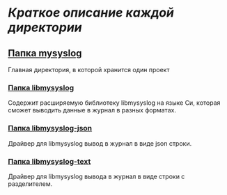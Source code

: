 # ***Краткое описание каждой директории***

##  [Папка mysyslog](mysyslog)
Главная директория, в которой хранится один проект

### [Папка libmysyslog](mysyslog/libmysyslog)
Содержит расширяемую библиотеку libmysyslog на языке Си, которая сможет выводить данные в журнал в разных форматах.

### [Папка libmysyslog-json](mysyslog/libmysyslog-json)
Драйвер для libmysyslog вывод в журнал в виде json строки.

### [Папка libmysyslog-text](mysyslog/libmysyslog-text)
Драйвер для libmysyslog вывода в журнал в виде строки с разделителем.
